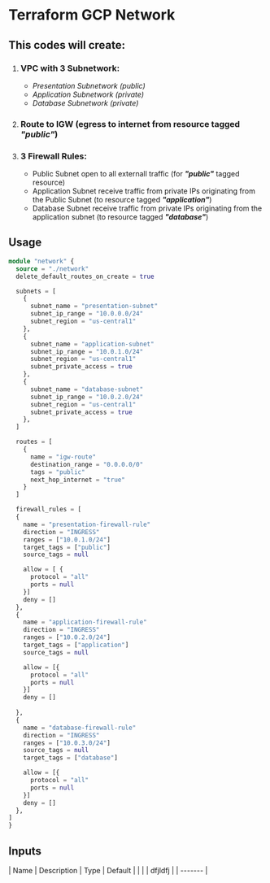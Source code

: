 # Terraform GCP Network

## **This codes will create:**

1. ### VPC with 3 Subnetwork:
    - _Presentation Subnetwork (public)_
    - _Application Subnetwork (private)_
    - _Database Subnetwork (private)_
2. ### Route to IGW (egress to internet from resource tagged ***"public"***)
3. ### 3 Firewall Rules:
    - Public Subnet open to all externall traffic (for ***"public"*** tagged resource)
    - Application Subnet receive traffic from private IPs originating from the Public Subnet (to resource tagged ***"application"***)
    - Database Subnet receive traffic from private IPs originating from the application subnet (to resource tagged ***"database"***)
    
## **Usage**
```terraform
module "network" {
  source = "./network"
  delete_default_routes_on_create = true

  subnets = [
    {
      subnet_name = "presentation-subnet"
      subnet_ip_range = "10.0.0.0/24"
      subnet_region = "us-central1"
    },
    {
      subnet_name = "application-subnet"
      subnet_ip_range = "10.0.1.0/24"
      subnet_region = "us-central1"
      subnet_private_access = true
    },
    {
      subnet_name = "database-subnet"
      subnet_ip_range = "10.0.2.0/24"
      subnet_region = "us-central1"
      subnet_private_access = true
    },
  ]

  routes = [
    {
      name = "igw-route"
      destination_range = "0.0.0.0/0"
      tags = "public"
      next_hop_internet = "true"
    }
  ]

  firewall_rules = [
  {
    name = "presentation-firewall-rule"
    direction = "INGRESS"
    ranges = ["10.0.1.0/24"]
    target_tags = ["public"]
    source_tags = null

    allow = [ {
      protocol = "all"
      ports = null
    }]
    deny = []
  },
  {
    name = "application-firewall-rule"
    direction = "INGRESS"
    ranges = ["10.0.2.0/24"]
    target_tags = ["application"]
    source_tags = null

    allow = [{
      protocol = "all"
      ports = null
    }]
    deny = []
    
  },
  {
    name = "database-firewall-rule"
    direction = "INGRESS"
    ranges = ["10.0.3.0/24"]
    source_tags = null
    target_tags = ["database"]

    allow = [{
      protocol = "all"
      ports = null
    }]
    deny = []
  },
]
}

```

## **Inputs**

| Name | Description |  Type  | Default |
|  |
| dfjldfj |
| ------- |